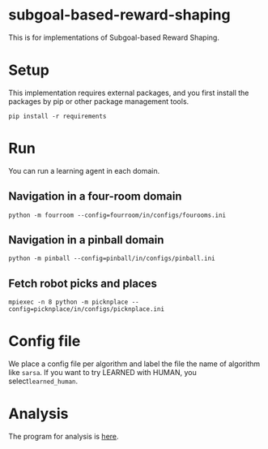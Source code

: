 # subgoal-based-reward-shaping
This is for implementations of Subgoal-based Reward Shaping. 

# Setup
This implementation requires external packages, and you first install the packages by pip or other package management tools.

```
pip install -r requirements
```

# Run
You can run a learning agent in each domain. 
## Navigation in a four-room domain

```
python -m fourroom --config=fourroom/in/configs/fourooms.ini
```

## Navigation in a pinball domain

```
python -m pinball --config=pinball/in/configs/pinball.ini
```

## Fetch robot picks and places

```
mpiexec -n 8 python -m picknplace --config=picknplace/in/configs/picknplace.ini
```

# Config file

We place a config file per algorithm and label the file the name of algorithm like `sarsa`.
If you want to try LEARNED with HUMAN, you select`learned_human`.

# Analysis

The program for analysis is [here](https://github.com/takato86/analyze_result).